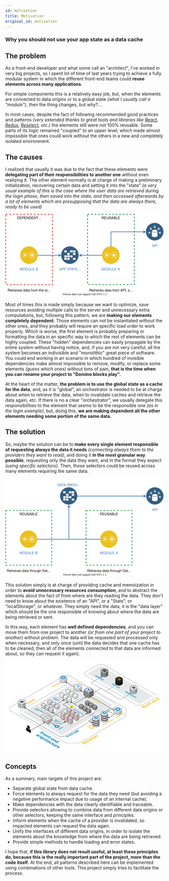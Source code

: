 ```yaml
---
id: motivation
title: Motivation
original_id: motivation
---
```


### Why you should not use your app state as a data cache

## The problem

As a front-end developer and what some call an &quot;architect&quot;, I've worked in very big projects, so I spent lot of time of last years trying to achieve a fully modular system in which the different front-end teams could __reuse elements across many applications__.

For simple components this is a relatively easy job, but, when the elements are connected to data origins or to a global state _(what I usually call a &quot;module&quot;)_, then the thing changes, but why?...

In most cases, despite the fact of following recommended good practices and patterns _(very extended thanks to great tools and libraries like [React][react], [Redux][redux], [Reselect][reselect], etc.)_ the elements still were not 100% reusable. Some parts of its logic remained "coupled" to an upper level, which made almost impossible that ones could work without the others in a new and completely isolated environment.


## The causes

I realized that usually it was due to the fact that these elements were __delegating part of their responsibilities to another one__ without even realizing it. The other element normally is at charge of making a preliminary initialization, recovering certain data and setting it into the "state" _(a very usual example of this is the case where the user data are retrieved during the login phase, then saved into the state, and then accessed afterwards by a lot of elements which are presupposing that the data are always there, ready to be used)_

![Wrong state usage](assets/schemas/wrong-state-usage.svg)

Most of times this is made simply because we want to optimize, save resources avoiding multiple calls to the server and unnecessary extra computations, but, following this pattern, we are __making our elements completely dependent__. Those elements can not be instantiated without the other ones, and they probably will require an specific load order to work properly. Which is worse, the first element is probably preparing or formatting the data in an specific way to which the rest of elements can be highly coupled. These "hidden" dependencies can easily propagate by the entire system without having notice, and, if you are not very careful, all the system becomes an indivisible and "monolithic" great piece of software. You could end working in an scenario in which hundred of invisible dependencies make almost impossible to remove, modify, or replace some elements _(guess which ones)_ without tons of pain, __that is the time when you can rename your project to "Domino blocks play".__

At the heart of the matter, __the problem is to use the global state as a cache for the data__, and, as it is "global", an orchestrator is needed to be at charge about when to retrieve the data, when to invalidate caches and retrieve the data again, etc. If there is no a clear "orchestrator", we usually delegate this responsibilities to the element that seems to be the responsible one _(as in the login example)_, but, doing this, __we are making dependent all the other elements needing some portion of the same data.__

## The solution

So, maybe the solution can be to __make every single element responsible of requesting always the data it needs__ _(connecting always them to the providers they want to read)_, and doing it __in the most granular way possible__, requesting only the data they want, and in the format they expect _(using specific selectors)_. Then, those selectors could be reused across many elements requiring the same data.

![Data Provider usage](assets/schemas/data-provider-usage.svg)

This solution simply is at charge of providing cache and memoization in order to __avoid unnecessary resources consumption__, and to abstract the elements about the fact of from where are they reading the data. They don't need to know about the existence of an "API", or a "State", or "localStorage", or whatever. They simply need the data, it is the "data layer" which should be the one responsible of knowing about where the data are being retrieved or sent.

In this way, each element has __well defined dependencies__, and you can move them from one project to another _(or from one part of your project to another)_ without problem. The data will be requested and processed only when necessary, and only once (until the data decides that one cache has to be cleaned, then all of the elements connected to that data are informed about, so they can request it again).

[![Data Provider usage example](assets/schemas/data-provider-usage-architecture.jpg)](/img/front-end-architecture.png)

## Concepts

As a summary, main targets of this project are:

- Separate global state from data cache.
- Force elements to always request for the data they need (but avoiding a negative performance impact due to usage of an internal cache).
- Make dependencies with the data clearly identifiable and traceable.
- Provide selectors allowing to combine data from different data origins or other selectors, keeping the same interface and principles.
- Inform elements when the cache of a provider is invalidated, so impacted elements can request the data again.
- Unify the interfaces of different data origins, in order to isolate the elements about the knowledge from where the data are being retrieved.
- Provide simple methods to handle loading and error states.

I hope that, __if this library does not result useful, at least these principles do, because this is the really important part of the project, more than the code itself.__ At the end, all patterns described here can be implemented using combinations of other tools. This project simply tries to facilitate the process.

[nodejs]: https://nodejs.org/en/
[redux]: https://redux.js.org/
[react]: https://reactjs.org/
[data-provider-react]: https://www.npmjs.com/package/@data-provider/react
[data-provider-axios]: https://www.npmjs.com/package/@data-provider/axios
[data-provider-browser-storage]: https://www.npmjs.com/package/@data-provider/browser-storage
[reselect]: https://github.com/reduxjs/reselect
